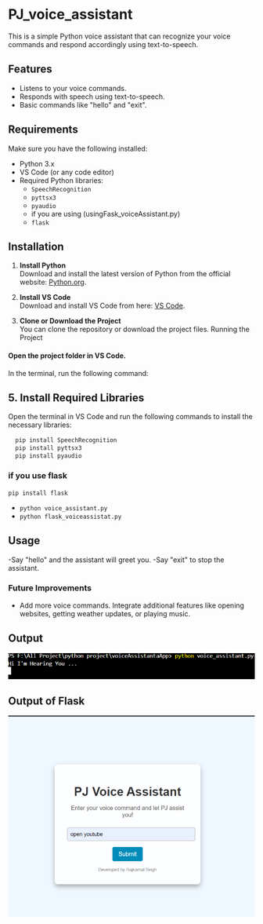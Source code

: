 # PJ_voice_assistant

This is a simple Python voice assistant that can recognize your voice commands and respond accordingly using text-to-speech.

## Features
- Listens to your voice commands.
- Responds with speech using text-to-speech.
- Basic commands like "hello" and "exit".

## Requirements
Make sure you have the following installed:
- Python 3.x
- VS Code (or any code editor)
- Required Python libraries:
  - `SpeechRecognition`
  - `pyttsx3`
  - `pyaudio`
  - if you are using (usingFask_voiceAssistant.py)
  - `flask`

## Installation

1. **Install Python**  
   Download and install the latest version of Python from the official website: [Python.org](https://www.python.org/downloads/).

2. **Install VS Code**  
   Download and install VS Code from here: [VS Code](https://code.visualstudio.com/Download).

3. **Clone or Download the Project**  
   You can clone the repository or download the project files.
   Running the Project
#### Open the project folder in VS Code.
   In the terminal, run the following command:
## 5. **Install Required Libraries**  
   Open the terminal in VS Code and run the following commands to install the necessary libraries:
 ```
   pip install SpeechRecognition
   pip install pyttsx3
   pip install pyaudio
```
### if you use flask
```
pip install flask
```

- `
   python voice_assistant.py
  `
- `
  python flask_voiceassistat.py
  `
## Usage
-Say "hello" and the assistant will greet you.
-Say "exit" to stop the assistant.
### Future Improvements
- Add more voice commands.
 Integrate additional features like opening websites, getting weather updates, or playing music.
## Output
![logo](output.png)

## Output of Flask
![testimg](FlaskView.png)
